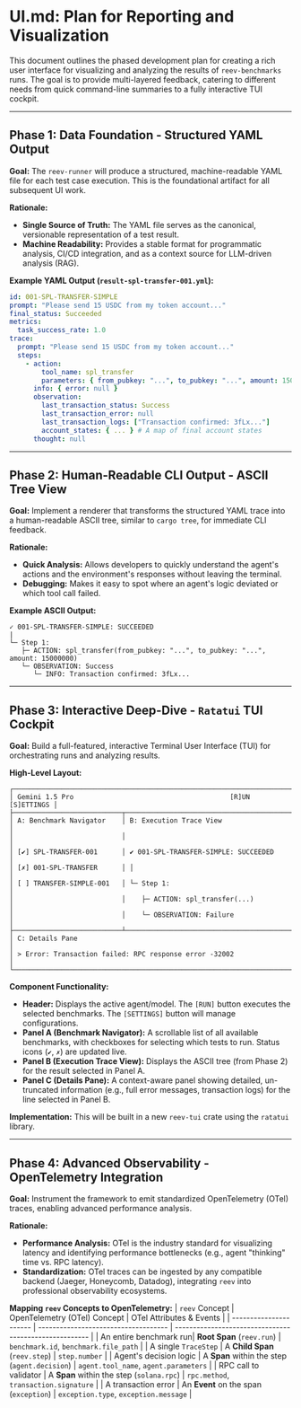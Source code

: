 # UI.md: Plan for Reporting and Visualization

This document outlines the phased development plan for creating a rich user interface for visualizing and analyzing the results of `reev-benchmarks` runs. The goal is to provide multi-layered feedback, catering to different needs from quick command-line summaries to a fully interactive TUI cockpit.

---

## Phase 1: Data Foundation - Structured YAML Output

**Goal:** The `reev-runner` will produce a structured, machine-readable YAML file for each test case execution. This is the foundational artifact for all subsequent UI work.

**Rationale:**
-   **Single Source of Truth:** The YAML file serves as the canonical, versionable representation of a test result.
-   **Machine Readability:** Provides a stable format for programmatic analysis, CI/CD integration, and as a context source for LLM-driven analysis (RAG).

**Example YAML Output (`result-spl-transfer-001.yml`):**
```yaml
id: 001-SPL-TRANSFER-SIMPLE
prompt: "Please send 15 USDC from my token account..."
final_status: Succeeded
metrics:
  task_success_rate: 1.0
trace:
  prompt: "Please send 15 USDC from my token account..."
  steps:
    - action:
        tool_name: spl_transfer
        parameters: { from_pubkey: "...", to_pubkey: "...", amount: 15000000 }
      info: { error: null }
      observation:
        last_transaction_status: Success
        last_transaction_error: null
        last_transaction_logs: ["Transaction confirmed: 3fLx..."]
        account_states: { ... } # A map of final account states
      thought: null
```

---

## Phase 2: Human-Readable CLI Output - ASCII Tree View

**Goal:** Implement a renderer that transforms the structured YAML trace into a human-readable ASCII tree, similar to `cargo tree`, for immediate CLI feedback.

**Rationale:**
-   **Quick Analysis:** Allows developers to quickly understand the agent's actions and the environment's responses without leaving the terminal.
-   **Debugging:** Makes it easy to spot where an agent's logic deviated or which tool call failed.

**Example ASCII Output:**
```
✓ 001-SPL-TRANSFER-SIMPLE: SUCCEEDED
|
└─ Step 1:
   ├─ ACTION: spl_transfer(from_pubkey: "...", to_pubkey: "...", amount: 15000000)
   └─ OBSERVATION: Success
      └─ INFO: Transaction confirmed: 3fLx...
```

---

## Phase 3: Interactive Deep-Dive - `Ratatui` TUI Cockpit

**Goal:** Build a full-featured, interactive Terminal User Interface (TUI) for orchestrating runs and analyzing results.

**High-Level Layout:**
```
┌──────────────────────────────────────────────────────────────────────────────┐
│ Gemini 1.5 Pro                                       [R]UN  [S]ETTINGS │
├───────────────────────────┬──────────────────────────────────────────────┤
│ A: Benchmark Navigator    │ B: Execution Trace View                      │
│                           │                                              │
│ [✔] SPL-TRANSFER-001      │ ✔ 001-SPL-TRANSFER-SIMPLE: SUCCEEDED         │
│ [✗] 001-SPL-TRANSFER      │ │                                            │
│ [ ] TRANSFER-SIMPLE-001   │ └─ Step 1:                                  │
│                           │    ├─ ACTION: spl_transfer(...)             │
│                           │    └─ OBSERVATION: Failure                  │
├───────────────────────────┴──────────────────────────────────────────────┤
│ C: Details Pane                                                          │
│ > Error: Transaction failed: RPC response error -32002                   │
└──────────────────────────────────────────────────────────────────────────────┘
```

**Component Functionality:**
-   **Header:** Displays the active agent/model. The `[RUN]` button executes the selected benchmarks. The `[SETTINGS]` button will manage configurations.
-   **Panel A (Benchmark Navigator):** A scrollable list of all available benchmarks, with checkboxes for selecting which tests to run. Status icons (`✔`, `✗`) are updated live.
-   **Panel B (Execution Trace View):** Displays the ASCII tree (from Phase 2) for the result selected in Panel A.
-   **Panel C (Details Pane):** A context-aware panel showing detailed, un-truncated information (e.g., full error messages, transaction logs) for the line selected in Panel B.

**Implementation:** This will be built in a new `reev-tui` crate using the `ratatui` library.

---

## Phase 4: Advanced Observability - OpenTelemetry Integration

**Goal:** Instrument the framework to emit standardized OpenTelemetry (OTel) traces, enabling advanced performance analysis.

**Rationale:**
-   **Performance Analysis:** OTel is the industry standard for visualizing latency and identifying performance bottlenecks (e.g., agent "thinking" time vs. RPC latency).
-   **Standardization:** OTel traces can be ingested by any compatible backend (Jaeger, Honeycomb, Datadog), integrating `reev` into professional observability ecosystems.

**Mapping `reev` Concepts to OpenTelemetry:**
| `reev` Concept         | OpenTelemetry (OTel) Concept         | OTel Attributes & Events                               |
| ---------------------- | ------------------------------------ | ------------------------------------------------------ |
| An entire benchmark run| **Root Span** (`reev.run`)           | `benchmark.id`, `benchmark.file_path`                  |
| A single `TraceStep`   | A **Child Span** (`reev.step`)       | `step.number`                                          |
| Agent's decision logic | A **Span** within the step (`agent.decision`) | `agent.tool_name`, `agent.parameters`                  |
| RPC call to validator  | A **Span** within the step (`solana.rpc`) | `rpc.method`, `transaction.signature`                  |
| A transaction error    | An **Event** on the span (`exception`) | `exception.type`, `exception.message`                  |
